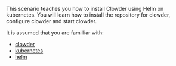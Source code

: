 This scenario teaches you how to install Clowder using Helm on kubernetes. You will learn how to install the repository for clowder, configure clowder and start clowder.

It is assumed that you are familliar with:

- [clowder](https://clowderframework.org/)
- [kubernetes](https://www.katacoda.com/courses/kubernetes/)
- [helm](https://www.katacoda.com/courses/kubernetes/helm-package-manager)
